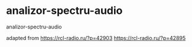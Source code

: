 # analizor-spectru-audio
analizor-spectru-audio

adapted from https://rcl-radio.ru/?p=42903  https://rcl-radio.ru/?p=42895


